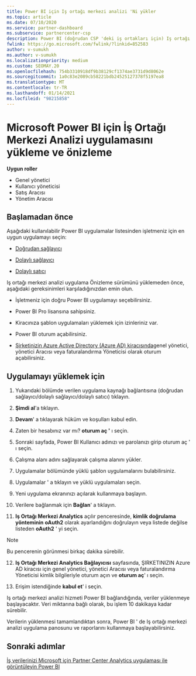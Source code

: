```yaml
---
title: Power BI için Iş ortağı merkezi analizi 'Ni yükler
ms.topic: article
ms.date: 07/10/2020
ms.service: partner-dashboard
ms.subservice: partnercenter-csp
description: Power BI (doğrudan CSP 'deki iş ortakları için) Iş ortağı merkezi analizi uygulamasını yüklemek ve önizlemek için bu makaledeki adımları izleyin.
fwlink: https://go.microsoft.com/fwlink/?linkid=852583
author: v-sumukh
ms.author: v-sumukh
ms.localizationpriority: medium
ms.custom: SEOMAY.20
ms.openlocfilehash: 754b3310918df9b38129cf1374ae3731d9d8062e
ms.sourcegitcommit: 1a0c83e2089cb58221bdb24525127378f5197ea8
ms.translationtype: MT
ms.contentlocale: tr-TR
ms.lasthandoff: 01/14/2021
ms.locfileid: "98215858"
---
```

# <a name="install-and-preview-the-partner-center-analytics-app-for-microsoft-power-bi"></a>Microsoft Power BI için İş Ortağı Merkezi Analizi uygulamasını yükleme ve önizleme


**Uygun roller**
-   Genel yönetici
-   Kullanıcı yöneticisi
-   Satış Aracısı
-   Yönetim Aracısı

## <a name="before-you-begin"></a>Başlamadan önce

Aşağıdaki kullanılabilir Power BI uygulamalar listesinden işletmeniz için en uygun uygulamayı seçin:
- [Doğrudan sağlayıcı](https://appsource.microsoft.com/product/power-bi/partnercenteranalytics.direct_provider_partner_analytics)

- [Dolaylı sağlayıcı](https://appsource.microsoft.com/product/power-bi/partnercenteranalytics.indirect_provider_partner_analytics)

- [Dolaylı satıcı](https://appsource.microsoft.com/product/power-bi/partnercenteranalytics.indirect_reseller_partner_analytics)

Iş ortağı merkezi analizi uygulama Önizleme sürümünü yüklemeden önce, aşağıdaki gereksinimleri karşıladığınızdan emin olun.

- İşletmeniz için doğru Power BI uygulamayı seçebilirsiniz.

- Power BI Pro lisansına sahipsiniz.

- Kiracınıza şablon uygulamaları yüklemek için izinleriniz var.

- Power BI oturum açabilirsiniz.

- [Şirketinizin Azure Active Directory (Azure AD) kiracısında](azure-active-directory-tenants-and-partner-center.md)genel yönetici, yönetici Aracısı veya faturalandırma Yöneticisi olarak oturum açabilirsiniz.

## <a name="to-install-the-app"></a>Uygulamayı yüklemek için

1. Yukarıdaki bölümde verilen uygulama kaynağı bağlantısına (doğrudan sağlayıcı/dolaylı sağlayıcı/dolaylı satıcı) tıklayın.

2. **Şimdi al**'a tıklayın. 

3. **Devam**' a tıklayarak hüküm ve koşulları kabul edin.

4. Zaten bir hesabınız var mı? **oturum aç '** ı seçin.

5. Sonraki sayfada, Power BI Kullanıcı adınızı ve parolanızı girip oturum aç ' ı seçin.

6. Çalışma alanı adını sağlayarak çalışma alanını yükler.

7. Uygulamalar bölümünde yüklü şablon uygulamalarını bulabilirsiniz.

8. Uygulamalar ' a tıklayın ve yüklü uygulamaları seçin.

9. Yeni uygulama ekranınızı açılarak kullanmaya başlayın.

10. Verilere bağlanmak için **Bağlan**' a tıklayın.

11. **Iş Ortağı Merkezi Analytics** açılır penceresinde, **kimlik doğrulama yönteminin** **oAuth2** olarak ayarlandığını doğrulayın veya listede değilse listeden **oAuth2** ' yi seçin. 

> [!NOTE]  
>  Bu pencerenin görünmesi birkaç dakika sürebilir.

12. **Iş Ortağı Merkezi Analytics Bağlayıcısı** sayfasında, ŞIRKETINIZIN Azure AD kiracısı için genel yönetici, yönetici Aracısı veya faturalandırma Yöneticisi kimlik bilgileriyle oturum açın ve **oturum aç**' ı seçin.
 
13. Erişim istendiğinde **kabul et**' i seçin. 

Iş ortağı merkezi analizi hizmeti Power BI bağlandığında, veriler yüklenmeye başlayacaktır. Veri miktarına bağlı olarak, bu işlem 10 dakikaya kadar sürebilir. 

Verilerin yüklenmesi tamamlandıktan sonra, Power BI ' de Iş ortağı merkezi analizi uygulama panosunu ve raporlarını kullanmaya başlayabilirsiniz.

## <a name="next-steps"></a>Sonraki adımlar

[İş verilerinizi Microsoft için Partner Center Analytics uygulaması ile görüntüleyin Power BI](power-bi-app-for-direct-partners-use.md)
